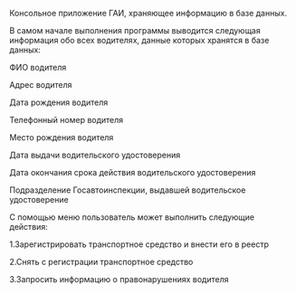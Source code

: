 Консольное приложение ГАИ, храняющее информацию в базе данных.

В самом начале выполнения программы выводится следующая информация обо всех водителях, данные которых хранятся в базе данных:

ФИО водителя

Адрес водителя

Дата рождения водителя

Телефонный номер водителя

Место рождения водителя

Дата выдачи водительского удостоверения

Дата окончания срока действия водительского удостоверения

Подразделение Госавтоинспекции, выдавшей водительское удостоверение

С помощью меню пользователь может выполнить следующие действия:

1.Зарегистрировать транспортное средство и внести его в реестр

2.Снять с регистрации транспортное средство

3.Запросить информацию о правонарушениях водителя
